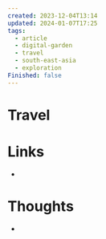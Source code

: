 ```yaml
---
created: 2023-12-04T13:14
updated: 2024-01-07T17:25
tags:
  - article
  - digital-garden
  - travel
  - south-east-asia
  - exploration
Finished: false
---
```

# Travel



# Links
- 

# Thoughts 
- 


